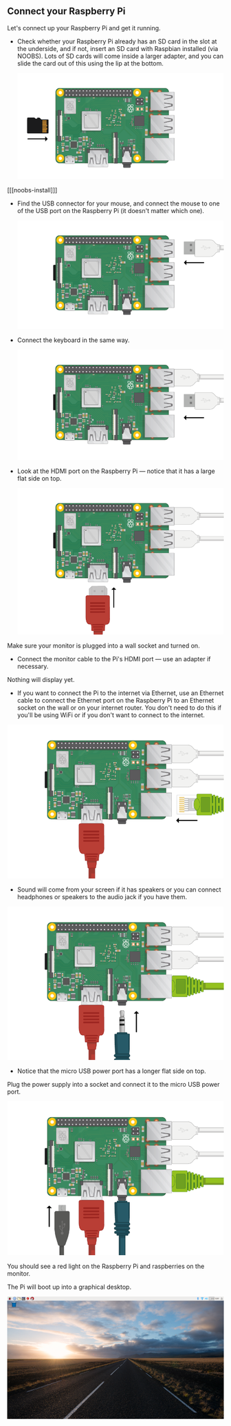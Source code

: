 ## Connect your Raspberry Pi

Let's connect up your Raspberry Pi and get it running.

+ Check whether your Raspberry Pi already has an SD card in the slot at the underside, and if not, insert an SD card with Raspbian installed (via NOOBS). Lots of SD cards will come inside a larger adapter, and you can slide the card out of this using the lip at the bottom.

	![screenshot](images/pi-sd.png)

[[[noobs-install]]]

+ Find the USB connector for your mouse, and connect the mouse to one of the USB port on the Raspberry Pi (it doesn't matter which one).

	![screenshot](images/pi-mouse.png)

+ Connect the keyboard in the same way.

	![screenshot](images/pi-keyboard.png)

+ Look at the HDMI port on the Raspberry Pi — notice that it has a large flat side on top.

	![screenshot](images/pi-hdmi.png)

Make sure your monitor is plugged into a wall socket and turned on.

+ Connect the monitor cable to the Pi's HDMI port — use an adapter if necessary.

Nothing will display yet.  

+ If you want to connect the Pi to the internet via Ethernet, use an Ethernet cable to connect the Ethernet port on the Raspberry Pi to an Ethernet socket on the wall or on your internet router. You don't need to do this if you'll be using WiFi or if you don't want to connect to the internet.

![ethernet](images/pi-ethernet.png)

+ Sound will come from your screen if it has speakers or you can connect headphones or speakers to the audio jack if you have them.

![headphones](images/pi-headphones.png)

+ Notice that the micro USB power port has a longer flat side on top.

Plug the power supply into a socket and connect it to the micro USB power port.

![screenshot](images/pi-power.png)

You should see a red light on the Raspberry Pi and raspberries on the monitor.

The Pi will boot up into a graphical desktop.

![screenshot](images/pi-desktop.png)
